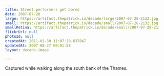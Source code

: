 ```yaml
---
title: Street performers get bored
date: 2007-07-28
large: https://artifact.thepatrick.io/decade/large/2007-07-28-2132.jpg
small: https://artifact.thepatrick.io/decade/small/2007-07-28-2132.jpg
smallRetina: https://artifact.thepatrick.io/decade/small/2007-07-28-2132@2x.jpg
flickrUrl: null
photoId: null
createdAt: 2011-01-30 11:07:20.637847
updatedAt: 2007-08-27 00:01:58
layout: decade-image

---
```

Captured while walking along the south bank of the Thames.
